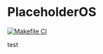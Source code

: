 # PlaceholderOS
[![Makefile CI](https://github.com/frostwizard4/Hermes/actions/workflows/makefile.yml/badge.svg)](https://github.com/frostwizard4/Hermes/actions/workflows/makefile.yml)

test